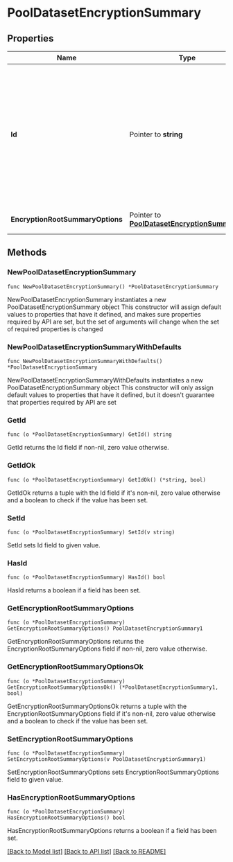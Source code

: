 # PoolDatasetEncryptionSummary

## Properties

Name | Type | Description | Notes
------------ | ------------- | ------------- | -------------
**Id** | Pointer to **string** | Retrieve summary of all encrypted roots under &#x60;id&#x60;. It should be noted that there are 2 keys which show if a recursive unlock operation is done for &#x60;id&#x60;, which dataset will be unlocked and if not why it won&#39;t be unlocked. The keys namely are \&quot;unlock_successful\&quot; and \&quot;unlock_error\&quot;. The former is a boolean value showing if unlock would succeed/fail. The latter is description why it failed if it failed. | [optional] 
**EncryptionRootSummaryOptions** | Pointer to [**PoolDatasetEncryptionSummary1**](PoolDatasetEncryptionSummary1.md) |  | [optional] [default to {}]

## Methods

### NewPoolDatasetEncryptionSummary

`func NewPoolDatasetEncryptionSummary() *PoolDatasetEncryptionSummary`

NewPoolDatasetEncryptionSummary instantiates a new PoolDatasetEncryptionSummary object
This constructor will assign default values to properties that have it defined,
and makes sure properties required by API are set, but the set of arguments
will change when the set of required properties is changed

### NewPoolDatasetEncryptionSummaryWithDefaults

`func NewPoolDatasetEncryptionSummaryWithDefaults() *PoolDatasetEncryptionSummary`

NewPoolDatasetEncryptionSummaryWithDefaults instantiates a new PoolDatasetEncryptionSummary object
This constructor will only assign default values to properties that have it defined,
but it doesn't guarantee that properties required by API are set

### GetId

`func (o *PoolDatasetEncryptionSummary) GetId() string`

GetId returns the Id field if non-nil, zero value otherwise.

### GetIdOk

`func (o *PoolDatasetEncryptionSummary) GetIdOk() (*string, bool)`

GetIdOk returns a tuple with the Id field if it's non-nil, zero value otherwise
and a boolean to check if the value has been set.

### SetId

`func (o *PoolDatasetEncryptionSummary) SetId(v string)`

SetId sets Id field to given value.

### HasId

`func (o *PoolDatasetEncryptionSummary) HasId() bool`

HasId returns a boolean if a field has been set.

### GetEncryptionRootSummaryOptions

`func (o *PoolDatasetEncryptionSummary) GetEncryptionRootSummaryOptions() PoolDatasetEncryptionSummary1`

GetEncryptionRootSummaryOptions returns the EncryptionRootSummaryOptions field if non-nil, zero value otherwise.

### GetEncryptionRootSummaryOptionsOk

`func (o *PoolDatasetEncryptionSummary) GetEncryptionRootSummaryOptionsOk() (*PoolDatasetEncryptionSummary1, bool)`

GetEncryptionRootSummaryOptionsOk returns a tuple with the EncryptionRootSummaryOptions field if it's non-nil, zero value otherwise
and a boolean to check if the value has been set.

### SetEncryptionRootSummaryOptions

`func (o *PoolDatasetEncryptionSummary) SetEncryptionRootSummaryOptions(v PoolDatasetEncryptionSummary1)`

SetEncryptionRootSummaryOptions sets EncryptionRootSummaryOptions field to given value.

### HasEncryptionRootSummaryOptions

`func (o *PoolDatasetEncryptionSummary) HasEncryptionRootSummaryOptions() bool`

HasEncryptionRootSummaryOptions returns a boolean if a field has been set.


[[Back to Model list]](../README.md#documentation-for-models) [[Back to API list]](../README.md#documentation-for-api-endpoints) [[Back to README]](../README.md)


